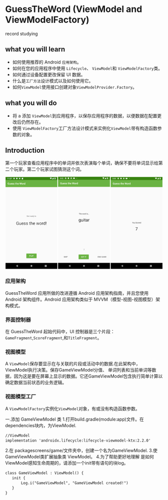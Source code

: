 # GuessTheWord (ViewModel and ViewModelFactory)
record studying

what you will learn
------------
- 如何使用推荐的 Android `应用架构`。
- 如何在您的应用程序中使用 `Lifecycle`、 `ViewModel`和 `ViewModelFactory`类。
- 如何通过设备配置更改保留 UI 数据。
- 什么是`工厂方法`设计模式以及如何使用它。
- 如何`ViewModel`使用接口创建对象`ViewModelProvider.Factory`。

what you will do
------------
- 将 a 添加 `ViewModel`到应用程序，以保存应用程序的数据，以便数据在配置更改后仍然存在。
- 使用 `ViewModelFactory`工厂方法设计模式来实例化`ViewModel`带有构造函数参数的对象。

Introduction
------------
第一个玩家查看应用程序中的单词并依次表演每个单词，确保不要将单词显示给第二个玩家。第二个玩家试图猜测这个词。

![Image Description](app/src/main/res/img.png)

### 应用架构
   GuessTheWord 应用所做的改进遵循 Android 应用架构指南，并且您使用 Android 架构组件。Android 应用架构类似于 MVVM（模型-视图-视图模型）架构模式。
   
### 界面控制器
  在 GuessTheWord 起始代码中，UI 控制器是三个片段：`GameFragment`,`ScoreFragment`,和`TitleFragment`。
  
### 视图模型
  A `ViewModel`保存要显示在与关联的片段或活动中的数据.在此架构中，ViewModel执行决策。保存GameViewModel分值、
  单词列表和当前单词等数据，因为这是要在屏幕上显示的数据。它还GameViewModel包含执行简单计算以确定数据当前状态的业务逻辑。
  
### 视图模型工厂
  A `ViewModelFactory`实例化`ViewModel`对象，有或没有构造函数参数。



一.添加 GameViewModel 类
1.打开build.gradle(module:app)文件。在dependencies块内，为ViewModel.
```
//ViewModel
implementation 'androidx.lifecycle:lifecycle-viewmodel-ktx:2.2.0'
```
2.在 packagescreens/game/文件夹中，创建一个名为GameViewModel.
3.使GameViewModel类扩展抽象类 ViewModel。
4.为了帮助更好地理解 是如何ViewModel感知生命周期的，请添加一个init带有语句的块log。
```
class GameViewModel : ViewModel() {
   init {
       Log.i("GameViewModel", "GameViewModel created!")
   }
}
```



